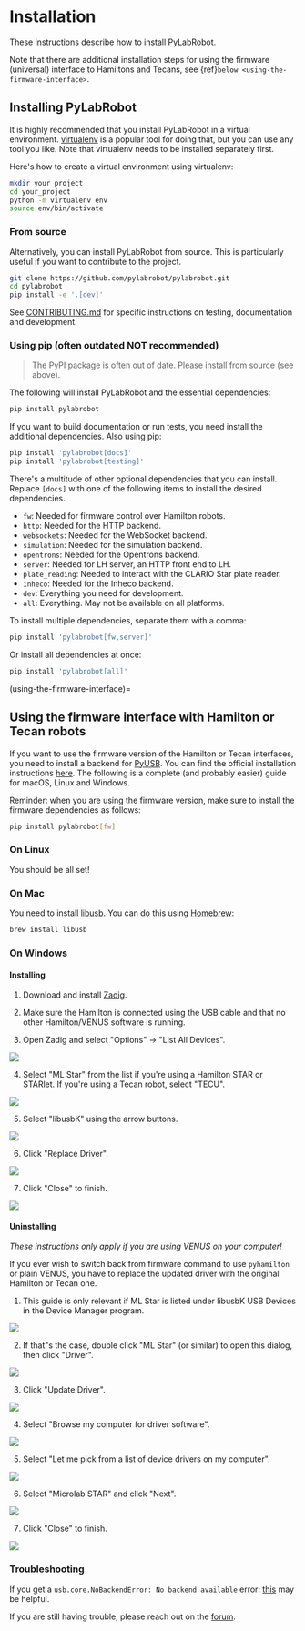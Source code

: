 # Installation

These instructions describe how to install PyLabRobot.

Note that there are additional installation steps for using the firmware (universal) interface to Hamiltons and Tecans, see {ref}`below <using-the-firmware-interface>`.

## Installing PyLabRobot

It is highly recommended that you install PyLabRobot in a virtual environment. [virtualenv](https://virtualenv.pypa.io/en/latest/) is a popular tool for doing that, but you can use any tool you like. Note that virtualenv needs to be installed separately first.

Here's how to create a virtual environment using virtualenv:

```bash
mkdir your_project
cd your_project
python -m virtualenv env
source env/bin/activate
```

### From source

Alternatively, you can install PyLabRobot from source. This is particularly useful if you want to contribute to the project.

```bash
git clone https://github.com/pylabrobot/pylabrobot.git
cd pylabrobot
pip install -e '.[dev]'
```

See [CONTRIBUTING.md](https://github.com/PyLabRobot/pylabrobot/blob/main/CONTRIBUTING.md) for specific instructions on testing, documentation and development.

### Using pip (often outdated NOT recommended)

> The PyPI package is often out of date. Please install from source (see above).

The following will install PyLabRobot and the essential dependencies:

```bash
pip install pylabrobot
```

If you want to build documentation or run tests, you need install the additional
dependencies. Also using pip:

```bash
pip install 'pylabrobot[docs]'
pip install 'pylabrobot[testing]'
```

There's a multitude of other optional dependencies that you can install. Replace `[docs]` with one of the following items to install the desired dependencies.

- `fw`: Needed for firmware control over Hamilton robots.
- `http`: Needed for the HTTP backend.
- `websockets`: Needed for the WebSocket backend.
- `simulation`: Needed for the simulation backend.
- `opentrons`: Needed for the Opentrons backend.
- `server`: Needed for LH server, an HTTP front end to LH.
- `plate_reading`: Needed to interact with the CLARIO Star plate reader.
- `inheco`: Needed for the Inheco backend.
- `dev`: Everything you need for development.
- `all`: Everything. May not be available on all platforms.

To install multiple dependencies, separate them with a comma:

```bash
pip install 'pylabrobot[fw,server]'
```

Or install all dependencies at once:

```bash
pip install 'pylabrobot[all]'
```

(using-the-firmware-interface)=

## Using the firmware interface with Hamilton or Tecan robots

If you want to use the firmware version of the Hamilton or Tecan interfaces, you need to install a backend for [PyUSB](https://github.com/pyusb/pyusb/). You can find the official installation instructions [here](https://github.com/pyusb/pyusb#requirements-and-platform-support). The following is a complete (and probably easier) guide for macOS, Linux and Windows.

Reminder: when you are using the firmware version, make sure to install the firmware dependencies as follows:

```bash
pip install pylabrobot[fw]
```

### On Linux

You should be all set!

### On Mac

You need to install [libusb](https://libusb.info/). You can do this using [Homebrew](https://brew.sh/):

```bash
brew install libusb
```

### On Windows

#### Installing

1. Download and install [Zadig](https://zadig.akeo.ie).

2. Make sure the Hamilton is connected using the USB cable and that no other Hamilton/VENUS software is running.

3. Open Zadig and select "Options" -> "List All Devices".

![](./img/installation/install-1.png)

4. Select "ML Star" from the list if you're using a Hamilton STAR or STARlet. If you're using a Tecan robot, select "TECU".

![](./img/installation/install-2.png)

5. Select "libusbK" using the arrow buttons.

![](./img/installation/install-3.png)

6. Click "Replace Driver".

![](./img/installation/install-4.png)

7. Click "Close" to finish.

![](./img/installation/install-5.png)

#### Uninstalling

_These instructions only apply if you are using VENUS on your computer!_

If you ever wish to switch back from firmware command to use `pyhamilton` or plain VENUS, you have to replace the updated driver with the original Hamilton or Tecan one.

1. This guide is only relevant if ML Star is listed under libusbK USB Devices in the Device Manager program.

![](./img/installation/uninstall-1.png)

2. If that"s the case, double click "ML Star" (or similar) to open this dialog, then click "Driver".

![](./img/installation/uninstall-2.png)

3. Click "Update Driver".

![](./img/installation/uninstall-3.png)

4. Select "Browse my computer for driver software".

![](./img/installation/uninstall-4.png)

5. Select "Let me pick from a list of device drivers on my computer".

![](./img/installation/uninstall-5.png)

6. Select "Microlab STAR" and click "Next".

![](./img/installation/uninstall-6.png)

7. Click "Close" to finish.

![](./img/installation/uninstall-7.png)

### Troubleshooting

If you get a `usb.core.NoBackendError: No backend available` error: [this](https://github.com/pyusb/pyusb/blob/master/docs/faq.rst#how-do-i-fix-no-backend-available-errors) may be helpful.

If you are still having trouble, please reach out on the [forum](https://forums.pylabrobot.org/c/pylabrobot-user-discussion/26).
